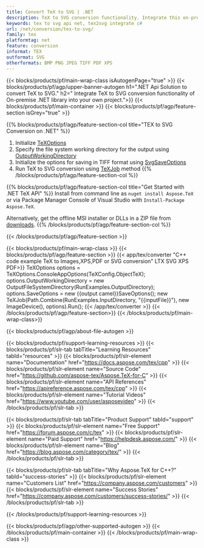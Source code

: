 ```yaml
---
title: Convert TeX to SVG | .NET 
description: TeX to SVG conversion functionality. Integrate this on-premise .NET library into your project or use cross-platform applications to convert TeX to SVG.
keywords: tex to svg api net, tex2svg integrate c#
url: /net/conversion/tex-to-svg/
family: tex
platformtag: net
feature: conversion
informat: TEX
outformat: SVG
otherformats: BMP PNG JPEG TIFF PDF XPS
---
```


{{< blocks/products/pf/main-wrap-class isAutogenPage="true" >}}
{{< blocks/products/pf/agp/upper-banner-autogen h1=".NET Api Solution to convert TeX to SVG." h2=" Integrate TeX to SVG conversion functionality of On-premise .NET library into your own project.">}}
{{< blocks/products/pf/main-container >}}
{{< blocks/products/pf/agp/feature-section isGrey="true" >}}

{{% blocks/products/pf/agp/feature-section-col title="TEX to SVG Conversion on .NET" %}}
1. Initialize [TeXOptions](https://apireference.aspose.com/tex/net/aspose.tex/texoptions)
2. Specify the file system working directory for the output using [OutputWorkingDirectory](https://apireference.aspose.com/tex/net/aspose.tex/texoptions/properties/outputworkingdirectory)
3. Initialize the options for saving in TIFF format using [SvgSaveOptions](https://apireference.aspose.com/tex/net/aspose.tex.presentation.image)
4. Run TeX to SVG conversion using [TeXJob](https://apireference.aspose.com/tex/net/aspose.tex/texjob) method
{{% /blocks/products/pf/agp/feature-section-col %}}

{{% blocks/products/pf/agp/feature-section-col title="Get Started with .NET TeX API" %}}
Install from command line as ```nuget install Aspose.TeX``` or via Package Manager Console of Visual Studio with ```Install-Package Aspose.TeX```.

Alternatively, get the offline MSI installer or DLLs in a ZIP file from [downloads](https://downloads.aspose.com/tex/net).
{{% /blocks/products/pf/agp/feature-section-col %}}

{{< /blocks/products/pf/agp/feature-section >}}

{{< blocks/products/pf/main-wrap-class >}}
{{< blocks/products/pf/agp/feature-section >}}
{{< app/tex/converter "C++ code example TeX to Images,XPS,PDF or SVG conversion" LTX SVG XPS PDF>}}
TeXOptions options = TeXOptions.ConsoleAppOptions(TeXConfig.ObjectTeX);
options.OutputWorkingDirectory = new OutputFileSystemDirectory(RunExamples.OutputDirectory);
options.SaveOptions = new {{output camel}}SaveOptions();
new TeXJob(Path.Combine(RunExamples.InputDirectory, "{{inputFile}}"), new ImageDevice(), options).Run();
{{< /app/tex/converter >}}
{{< /blocks/products/pf/agp/feature-section>}}
{{< /blocks/products/pf/main-wrap-class>}}

{{< blocks/products/pf/agp/about-file-autogen >}}

{{< blocks/products/pf/support-learning-resources >}}
{{< blocks/products/pf/slr-tab tabTitle="Learning Resources" tabId="resources" >}}
{{< blocks/products/pf/slr-element name="Documentation" href="https://docs.aspose.com/tex/cpp" >}}
{{< blocks/products/pf/slr-element name="Source Code" href="https://github.com/aspose-tex/Aspose.TeX-for-C" >}}
{{< blocks/products/pf/slr-element name="API References" href="https://apireference.aspose.com/tex/cpp" >}}
{{< blocks/products/pf/slr-element name="Tutorial Videos" href="https://www.youtube.com/user/asposevideo" >}}
{{< /blocks/products/pf/slr-tab >}}

{{< blocks/products/pf/slr-tab tabTitle="Product Support" tabId="support" >}}
{{< blocks/products/pf/slr-element name="Free Support" href="https://forum.aspose.com/c/tex" >}}
{{< blocks/products/pf/slr-element name="Paid Support" href="https://helpdesk.aspose.com/" >}}
{{< blocks/products/pf/slr-element name="Blog" href="https://blog.aspose.com/category/tex/" >}}
{{< /blocks/products/pf/slr-tab >}}

{{< blocks/products/pf/slr-tab tabTitle="Why Aspose.TeX for C++?" tabId="success-stories" >}}
{{< blocks/products/pf/slr-element name="Customers List" href="https://company.aspose.com/customers" >}}
{{< blocks/products/pf/slr-element name="Success Stories" href="https://company.aspose.com/customers/success-stories/" >}}
{{< /blocks/products/pf/slr-tab >}}

{{< /blocks/products/pf/support-learning-resources >}}

{{< blocks/products/pf/agp/other-supported-autogen >}}
{{< /blocks/products/pf/main-container >}}
{{< /blocks/products/pf/main-wrap-class >}}

